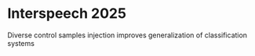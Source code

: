 # Interspeech 2025

Diverse control samples injection improves generalization of classification systems
